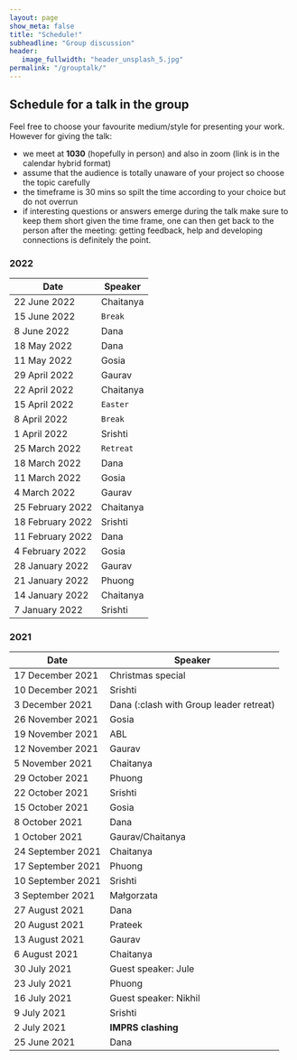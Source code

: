 ```yaml
---
layout: page
show_meta: false
title: "Schedule!"
subheadline: "Group discussion"
header:
   image_fullwidth: "header_unsplash_5.jpg"
permalink: "/grouptalk/"
---
```


## Schedule for a talk in the group

Feel free to choose your favourite medium/style for presenting your work.
However for giving the talk:

- we meet at **1030** (hopefully in person) and also in zoom (link is in the calendar hybrid format)
- assume that the audience is totally unaware of your project so choose the topic carefully
- the timeframe is 30 mins so spilt the time according to your choice but do not overrun
- if interesting questions or answers emerge during the talk make sure to keep them short given the time frame, one can then get back to the person after the meeting: getting feedback, help and developing connections is definitely the point.

### 2022

| Date      | Speaker |
| ----------- | ----------- |
| 22 June 2022   |    Chaitanya   |
| 15 June 2022  |    ``Break``   |
| 8 June 2022   |    Dana   |
| 18 May 2022   |    Dana   |
| 11 May 2022   |    Gosia   |
| 29 April 2022   |    Gaurav   |
| 22 April 2022   |    Chaitanya   |
| 15 April 2022   |    ``Easter``   |
| 8 April 2022   |    ``Break``   |
| 1 April 2022   |    Srishti   |
| 25 March 2022   |    ``Retreat``   |
| 18 March 2022   |    Dana   |
| 11 March 2022   |    Gosia   |
| 4 March 2022   |    Gaurav   |
| 25 February 2022   |    Chaitanya     |
| 18 February 2022   |    Srishti     |
| 11 February 2022  |   Dana    |
| 4 February 2022   |    Gosia   |
| 28 January 2022   |    Gaurav    |
| 21 January 2022   |    Phuong   |
| 14 January 2022   |    Chaitanya     |
| 7 January 2022   |    Srishti     |

### 2021


| Date      | Speaker |
| ----------- | ----------- |
| 17 December 2021   |    Christmas special     |
| 10 December 2021   |    Srishti     |
| 3 December 2021   |    Dana (:clash with Group leader retreat)     |
| 26 November 2021   |    Gosia     |
| 19 November 2021   |    ABL   |
| 12 November 2021   |    Gaurav    |
| 5 November 2021   |    Chaitanya    |
| 29 October 2021   |    Phuong     |
| 22 October 2021   |    Srishti     |
| 15 October 2021   |    Gosia     |
| 8 October 2021   |    Dana    |
| 1 October 2021   |    Gaurav/Chaitanya    |
| 24 September 2021   |    Chaitanya    |
| 17 September 2021   |    Phuong     |
| 10 September 2021   |    Srishti     |
| 3 September 2021   |    Małgorzata     |
| 27 August 2021   |    Dana     |
| 20 August 2021   |    Prateek     |
| 13 August 2021   |     Gaurav    |
| 6 August 2021   |    Chaitanya     |
| 30 July 2021   |    Guest speaker: Jule     |
| 23 July 2021   |    Phuong     |
| 16 July 2021   |    Guest speaker: Nikhil     |
| 9 July 2021   |    Srishti     |
| 2 July 2021   |    **IMPRS clashing**     |
| 25 June 2021      | Dana       |








